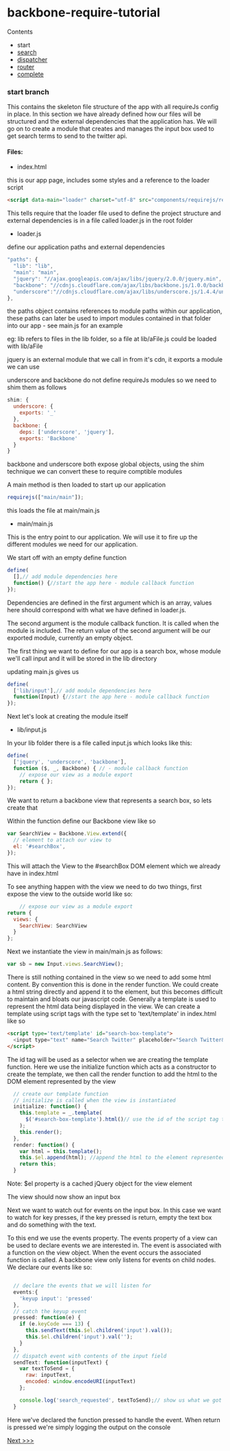 backbone-require-tutorial
=========================

Contents
- start
- [search](https://github.com/cormac/backbone-require-tutorial/tree/search) 
- [dispatcher](https://github.com/cormac/backbone-require-tutorial/tree/dispatcher)
- [router](https://github.com/cormac/backbone-require-tutorial/tree/router)
- [complete](https://github.com/cormac/backbone-require-tutorial/tree/complete) 


### start branch

This contains the skeleton file structure of the app with all requireJs config in place. In this section we have already defined
how our files will be structured and the external dependencies that the application has. We will go on to create a 
module that creates and manages the input box used to get search terms to send to the twitter api.

#### Files: 

- index.html

this is our app page, includes some styles and a reference to the loader script

```html
<script data-main="loader" charset="utf-8" src="components/requirejs/require.js"> </script>
```

This tells require that the loader file used to define the project structure and external dependencies is in a file called loader.js in the root folder

- loader.js

define our application paths and external dependencies
```javascript
"paths": {
  "lib": "lib",
  "main": "main",
  "jquery": "//ajax.googleapis.com/ajax/libs/jquery/2.0.0/jquery.min",
  "backbone": "//cdnjs.cloudflare.com/ajax/libs/backbone.js/1.0.0/backbone-min",
  "underscore":"//cdnjs.cloudflare.com/ajax/libs/underscore.js/1.4.4/underscore-min"
},
```
the paths object contains references to module paths within our application, these paths can later be used to import modules contained in that folder into our app - see main.js for an example

eg: lib refers to files in the lib folder, so a file at lib/aFile.js could be loaded with lib/aFile

jquery is an external module that we call in from it's cdn, it exports a module we can use

underscore and backbone do not define requireJs modules so we need to shim them as follows

```javascript
shim: {
  underscore: {
    exports: '_'
  },
  backbone: {
    deps: ['underscore', 'jquery'],
    exports: 'Backbone'
  }
}
```
backbone and underscore both expose global objects, using the shim technique we can convert these to require comptible modules

A main method is then loaded to start up our application
```javascript
requirejs(["main/main"]);
```
this loads the file at main/main.js

- main/main.js

This is the entry point to our application. We will use it to fire up the different modules we need for our application.

We start off with an empty define function

```javascript
define(
  [],// add module dependencies here
  function() {//start the app here - module callback function
});
```
Dependencies are defined in the first argument which is an array, values here should correspond with what we have defined in loader.js.

The second argument is the module callback function. It is called when the module is included. The return value of the second argument will be our exported module, currently an empty object.

The first thing we want to define for our app is a search box, whose module we'll call input and it will be stored in the lib directory

updating main.js gives us
```javascript
define(
  ['lib/input'],// add module dependencies here
  function(Input) {//start the app here - module callback function
});
```



Next let's look at creating the module itself

- lib/input.js

In your lib folder there is a file called input.js which looks like this:

```javascript
define(
  ['jquery', 'underscore', 'backbone'],
  function ($, _, Backbone) { // - module callback function
    // expose our view as a module export
    return { };
});
```

We want to return a backbone view that represents a search box, so lets create that

Within the function define our Backbone view like so

```javascript
var SearchView = Backbone.View.extend({
  // element to attach our view to
  el: '#searchBox',
});
```
This will attach the View to the #searchBox DOM element which we already have in index.html

To see anything happen with the view we need to do two things, first expose the view to the outside world like so:

```javascript
    // expose our view as a module export
return {
  views: {
    SearchView: SearchView
  }
};
```

Next we instantiate the view in main/main.js as follows:

```javascript
var sb = new Input.views.SearchView();
```


There is still nothing contained in the view so we need to add some html content. By convention this is done in the render function.
We could create a html string directly and append it to the element, but this becomes difficult to maintain and bloats our javascript code.
Generally a template is used to represent the html data being displayed in the view. We can create a template using script 
tags with the type set to 'text/template' in index.html like so

```html
<script type='text/template' id="search-box-template">
  <input type="text" name="Search Twitter" placeholder="Search Twitter&#133;" value="" id="twitter_search">
</script>
```

The id tag will be used as a selector when we are creating the template function. Here we use the initialize function which
acts as a constructor to create the template, we then call the render function to add the html to the DOM element represented
by the view

```javascript
  // create our template function
  // initialize is called when the view is instantiated
  initialize: function() {
    this.template = _.template(
      $('#search-box-template').html()// use the id of the script tag to select it
    );
    this.render();
  },
  render: function() {
    var html = this.template();
    this.$el.append(html); //append the html to the element represented by the view
    return this;
  }
```

Note: $el property is a cached jQuery object for the view element

The view should now show an input box

Next we want to watch out for events on the input box. In this case we want to watch for key presses, if the key pressed is
return, empty the text box and do something with the text.

To this end we use the events property. The events property of a view can be used to declare events we are interested in. The
event is associated with a function on the view object. When the event occurs the associated function is called. A backbone 
view only listens for events on child nodes. We declare our events like so:


```javascript

  // declare the events that we will listen for
  events:{
    'keyup input': 'pressed'
  },
  // catch the keyup event
  pressed: function(e) {
    if (e.keyCode === 13) {
      this.sendText(this.$el.children('input').val());
      this.$el.children('input').val('');
    }
  },
  // dispatch event with contents of the input field
  sendText: function(inputText) {
    var textToSend = {
      raw: inputText,
      encoded: window.encodeURI(inputText)
    };

    console.log('search_requested', textToSend);// show us what we got
  }
```

Here we've declared the function pressed to handle the event. When return is pressed we're simply logging the output on 
the console


[Next >>>](https://github.com/cormac/backbone-require-tutorial/edit/search)







